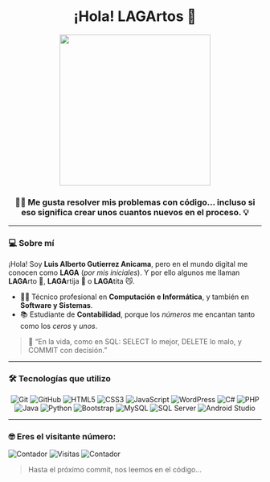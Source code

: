 <h1 align="center">¡Hola! LAGArtos 🐊</h1>
<center>
<img src="https://media.giphy.com/media/H03PuVdwREB21ANkLX/giphy.gif" width="300"/>
</center>
<h3 align="center">🧑‍💻 Me gusta resolver mis problemas con código... incluso si eso significa crear unos cuantos nuevos en el proceso. 💡</h3>

---

### 💻 Sobre mí

¡Hola! Soy **Luis Alberto Gutierrez Anicama**, pero en el mundo digital me conocen como **LAGA** (*por mis iniciales*). Y por ello algunos me llaman **LAGA**rto 🦖, **LAGA**rtija 🦎 o **LAGA**tita 😼.

- 👨‍💻 Técnico profesional en **Computación e Informática**, y también en **Software y Sistemas**.
- 📚 Estudiante de **Contabilidad**, porque los *números* me encantan tanto como los *ceros* y *unos*.

> 💬 “En la vida, como en SQL: SELECT lo mejor, DELETE lo malo, y COMMIT con decisión.”

---

### 🛠️ Tecnologías que utilizo

<div align="center">

![Git](https://img.shields.io/badge/Git-F05032?style=for-the-badge&logo=git&logoColor=white)
![GitHub](https://img.shields.io/badge/GitHub-181717?style=for-the-badge&logo=github&logoColor=white)
![HTML5](https://img.shields.io/badge/HTML5-E34F26?style=for-the-badge&logo=html5&logoColor=white)
![CSS3](https://img.shields.io/badge/CSS3-1572B6?style=for-the-badge&logo=css3&logoColor=white)
![JavaScript](https://img.shields.io/badge/JavaScript-F7DF1E?style=for-the-badge&logo=javascript&logoColor=black)
![WordPress](https://img.shields.io/badge/WordPress-21759B?style=for-the-badge&logo=wordpress&logoColor=white)
![C#](https://img.shields.io/badge/C%23-239120?style=for-the-badge&logo=c-sharp&logoColor=white)
![PHP](https://img.shields.io/badge/PHP-777BB4?style=for-the-badge&logo=php&logoColor=white)
![Java](https://img.shields.io/badge/Java-ED8B00?style=for-the-badge&logo=java&logoColor=white)
![Python](https://img.shields.io/badge/Python-3776AB?style=for-the-badge&logo=python&logoColor=white)
![Bootstrap](https://img.shields.io/badge/Bootstrap-7952B3?style=for-the-badge&logo=bootstrap&logoColor=white)
![MySQL](https://img.shields.io/badge/MySQL-4479A1?style=for-the-badge&logo=mysql&logoColor=white)
![SQL Server](https://img.shields.io/badge/SQL%20Server-CC2927?style=for-the-badge&logo=microsoft-sql-server&logoColor=white)
![Android Studio](https://img.shields.io/badge/Android%20Studio-3DDC84?style=for-the-badge&logo=android-studio&logoColor=white)

</div>

---

### 🤓 Eres el visitante número:
![Contador](https://komarev.com/ghpvc/?username=LAGArtija2025)
![Visitas](https://visitor-badge.laobi.icu/badge?page_id=LAGArtija2025)
![Contador](https://komarev.com/ghpvc/?label=Visitante&username=LAGArtija2025)

> Hasta el próximo commit, nos leemos en el código...
